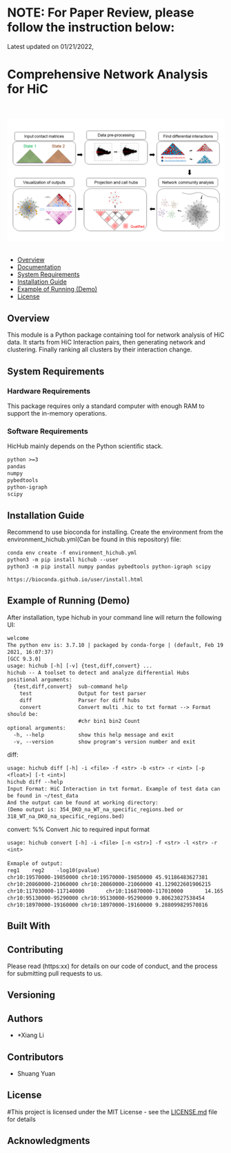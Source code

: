 # NOTE: For Paper Review, please follow the instruction below:
Latest updated on 01/21/2022,

# Comprehensive Network Analysis for HiC


<br><br>
<img src="image/Hub_Myb.png" width="800">
<br><br>


- [Overview](#overview)
- [Documentation](#documentation)
- [System Requirements](#system-requirements)
- [Installation Guide](#installation-guide)
- [Example of Running (Demo)](#Example_Running)
- [License](#license)

## Overview
This module is a Python package containing tool for network analysis of HiC data.
It starts from HiC Interaction pairs, then generating network and clustering. Finally ranking all clusters by their interaction change.

## System Requirements
### Hardware Requirements

This package requires only a standard computer with enough RAM to support the in-memory operations.

### Software Requirements

HicHub mainly depends on the Python scientific stack.

```
python >=3
pandas
numpy
pybedtools
python-igraph
scipy
```

## Installation Guide
Recommend to use bioconda for installing.
Create the environment from the environment_hichub.yml(Can be found in this repository) file:
```
conda env create -f environment_hichub.yml
python3 -m pip install hichub --user
python3 -m pip install numpy pandas pybedtools python-igraph scipy
```
```
https://bioconda.github.io/user/install.html
```

## Example of Running (Demo)
After installation, type hichub in your command line will return the following UI:
```
welcome
The python env is: 3.7.10 | packaged by conda-forge | (default, Feb 19 2021, 16:07:37)
[GCC 9.3.0]
usage: hichub [-h] [-v] {test,diff,convert} ...
hichub -- A toolset to detect and analyze differential Hubs
positional arguments:
  {test,diff,convert}  sub-command help
    test               Output for test parser
    diff               Parser for diff hubs
    convert            Convert multi .hic to txt format --> Format should be:
                       #chr bin1 bin2 Count
optional arguments:
  -h, --help           show this help message and exit
  -v, --version        show program's version number and exit
```

diff:
```
usage: hichub diff [-h] -i <file> -f <str> -b <str> -r <int> [-p <float>] [-t <int>]
hichub diff --help 
Input Format: HiC Interaction in txt format. Example of test data can be found in ~/test_data
And the output can be found at working directory: 
(Demo output is: 354_DKO_na_WT_na_specific_regions.bed or 318_WT_na_DKO_na_specific_regions.bed)
```

convert:
%% Convert .hic to required input format
```
usage: hichub convert [-h] -i <file> [-n <str>] -f <str> -l <str> -r <int>

Exmaple of output: 
reg1    reg2    -log10(pvalue)
chr10:19570000-19850000 chr10:19570000-19850000 45.91186483627381
chr10:20860000-21060000 chr10:20860000-21060000 41.129022601906215
chr10:117030000-117140000       chr10:116870000-117010000       14.165
chr10:95130000-95290000 chr10:95130000-95290000 9.80623027538454
chr10:18970000-19160000 chr10:18970000-19160000 9.288099829570816
```



## Built With

## Contributing

Please read (https:xx) for details on our code of conduct, and the process for submitting pull requests to us.

## Versioning

## Authors

* *Xiang Li  

## Contributors
* Shuang Yuan
## License

#This project is licensed under the MIT License - see the [LICENSE.md](LICENSE.md) file for details

## Acknowledgments


